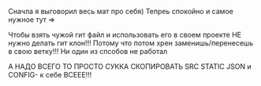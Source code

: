 
Сначла я выговорил весь мат про себя) Тепреь спокойно и самое нужное тут => 

Чтобы взять чужой гит файл и использовать его в своем проекте НЕ нужно делать гит клон!!! 
Потому что потом хрен заменишь/перенесешь в свою ветку!!! Ни один из спсобов не работал

А НАДО ВСЕГО ТО ПРОСТО СУККА СКОПИРОВАТЬ SRC STATIC JSON и CONFIG- к себе
ВСЕЕЕ!!! 
